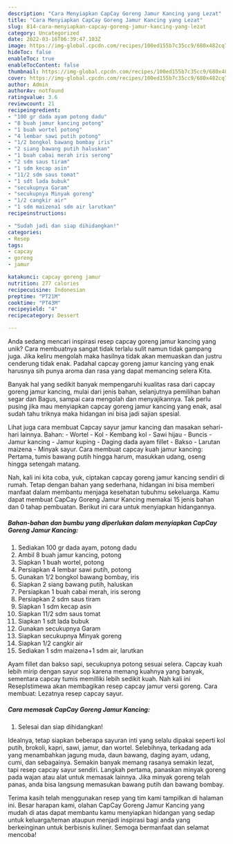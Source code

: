 ```yaml
---
description: "Cara Menyiapkan CapCay Goreng Jamur Kancing yang Lezat"
title: "Cara Menyiapkan CapCay Goreng Jamur Kancing yang Lezat"
slug: 814-cara-menyiapkan-capcay-goreng-jamur-kancing-yang-lezat
category: Uncategorized
date: 2022-03-16T06:39:47.103Z
image: https://img-global.cpcdn.com/recipes/100ed155b7c35cc9/680x482cq70/capcay-goreng-jamur-kancing-foto-resep-utama.jpg
hideToc: false
enableToc: true
enableTocContent: false
thumbnail: https://img-global.cpcdn.com/recipes/100ed155b7c35cc9/680x482cq70/capcay-goreng-jamur-kancing-foto-resep-utama.jpg
cover: https://img-global.cpcdn.com/recipes/100ed155b7c35cc9/680x482cq70/capcay-goreng-jamur-kancing-foto-resep-utama.jpg
author: Admin
authorAv: notfound
ratingvalue: 3.6
reviewcount: 21
recipeingredient:
- "100 gr dada ayam potong dadu"
- "8 buah jamur kancing potong"
- "1 buah wortel potong"
- "4 lembar sawi putih potong"
- "1/2 bongkol bawang bombay iris"
- "2 siang bawang putih haluskan"
- "1 buah cabai merah iris serong"
- "2 sdm saus tiram"
- "1 sdm kecap asin"
- "11/2 sdm saus tomat"
- "1 sdt lada bubuk"
- "secukupnya Garam"
- "secukupnya Minyak goreng"
- "1/2 cangkir air"
- "1 sdm maizena1 sdm air larutkan"
recipeinstructions:

- "Sudah jadi dan siap dihidangkan!"
categories:
- Resep
tags:
- capcay
- goreng
- jamur

katakunci: capcay goreng jamur 
nutrition: 277 calories
recipecuisine: Indonesian
preptime: "PT21M"
cooktime: "PT43M"
recipeyield: "4"
recipecategory: Dessert

---
```





Anda sedang mencari inspirasi resep capcay goreng jamur kancing yang unik? Cara membuatnya sangat tidak terlalu sulit namun tidak gampang juga. Jika keliru mengolah maka hasilnya tidak akan memuaskan dan justru cenderung tidak enak. Padahal capcay goreng jamur kancing yang enak harusnya sih punya aroma dan rasa yang dapat memancing selera Kita.





Banyak hal yang sedikit banyak mempengaruhi kualitas rasa dari capcay goreng jamur kancing, mulai dari jenis bahan, selanjutnya pemilihan bahan segar dan Bagus, sampai cara mengolah dan menyajikannya. Tak perlu pusing jika mau menyiapkan capcay goreng jamur kancing yang enak,      asal sudah tahu triknya maka hidangan ini bisa jadi sajian spesial.














Lihat juga cara membuat Capcay sayur jamur kancing dan masakan sehari-hari lainnya. Bahan: - Wortel - Kol - Kembang kol - Sawi hijau - Buncis - Jamur kancing - Jamur kuping - Daging dada ayam fillet - Bakso - Larutan maizena - Minyak sayur. Cara membuat capcay kuah jamur kancing: Pertama, tumis bawang putih hingga harum, masukkan udang, oseng hingga setengah matang.






Nah, kali ini kita coba, yuk, ciptakan capcay goreng jamur kancing sendiri di rumah. Tetap dengan bahan yang sederhana, hidangan ini bisa memberi manfaat dalam membantu menjaga kesehatan tubuhmu sekeluarga. Kamu dapat membuat CapCay Goreng Jamur Kancing memakai 15 jenis bahan dan 0 tahap pembuatan. Berikut ini cara untuk menyiapkan hidangannya.

<!--inarticleads1-->

##### Bahan-bahan dan bumbu yang diperlukan dalam menyiapkan CapCay Goreng Jamur Kancing:

1. Sediakan 100 gr dada ayam, potong dadu
1. Ambil 8 buah jamur kancing, potong
1. Siapkan 1 buah wortel, potong
1. Persiapkan 4 lembar sawi putih, potong
1. Gunakan 1/2 bongkol bawang bombay, iris
1. Siapkan 2 siang bawang putih, haluskan
1. Persiapkan 1 buah cabai merah, iris serong
1. Persiapkan 2 sdm saus tiram
1. Siapkan 1 sdm kecap asin
1. Siapkan 11/2 sdm saus tomat
1. Siapkan 1 sdt lada bubuk
1. Gunakan secukupnya Garam
1. Siapkan secukupnya Minyak goreng
1. Siapkan 1/2 cangkir air
1. Sediakan 1 sdm maizena+1 sdm air, larutkan


Ayam fillet dan bakso sapi, secukupnya potong sesuai selera. Capcay kuah lebih mirip dengan sayur sop karena memang kuahnya yang banyak, sementara capcay tumis memilliki lebih sedikit kuah. Nah kali ini ResepIstimewa akan membagikan resep capcay jamur versi goreng. Cara membuat: Lezatnya resep capcay sayur. 

<!--inarticleads2-->

##### Cara memasak CapCay Goreng Jamur Kancing:


1. Selesai dan siap dihidangkan!

Idealnya, tetap siapkan beberapa sayuran inti yang selalu dipakai seperti kol putih, brokoli, kapri, sawi, jamur, dan wortel. Selebihnya, terkadang ada yang menambahkan jagung muda, daun bawang, daging ayam, udang, cumi, dan sebagainya. Semakin banyak memang rasanya semakin lezat, tapi resep capcay sayur sendiri. Langkah pertama, panaskan minyak goreng pada wajan atau alat untuk memasak lainnya. Jika minyak goreng telah panas, anda bisa langsung memasukan bawang putih dan bawang bombay. 

Terima kasih telah menggunakan resep yang tim kami tampilkan di halaman ini. Besar harapan kami, olahan CapCay Goreng Jamur Kancing yang mudah di atas dapat membantu kamu menyiapkan hidangan yang sedap untuk keluarga/teman ataupun menjadi inspirasi bagi anda yang berkeinginan untuk berbisnis kuliner. Semoga bermanfaat dan selamat mencoba!
